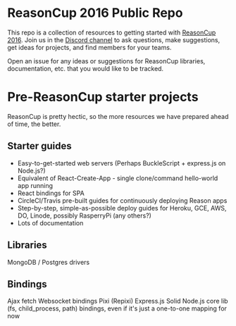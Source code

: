 # ReasonCup 2016 Public Repo

This repo is a collection of resources to getting started with [ReasonCup 2016](http://www.reasoncup.com). Join us in the [Discord channel](https://discord.gg/reasonml) to ask questions, make suggestions, get ideas for projects, and find members for your teams.

Open an issue for any ideas or suggestions for ReasonCup libraries, documentation, etc. that you would like to be tracked.

# Pre-ReasonCup starter projects
ReasonCup is pretty hectic, so the more resources we have prepared ahead of time, the better.

## Starter guides
* Easy-to-get-started web servers (Perhaps BuckleScript + express.js on Node.js?)
* Equivalent of React-Create-App - single clone/command hello-world app running
* React bindings for SPA
* CircleCI/Travis pre-built guides for continuously deploying Reason apps
* Step-by-step, simple-as-possible deploy guides for Heroku, GCE, AWS, DO, Linode, possibly RasperryPi (any others?)
* Lots of documentation

## Libraries
MongoDB / Postgres drivers

## Bindings
Ajax fetch
Websocket bindings
Pixi (Repixi)
Express.js
Solid Node.js core lib (fs, child_process, path) bindings, even if it's just a one-to-one mapping for now
